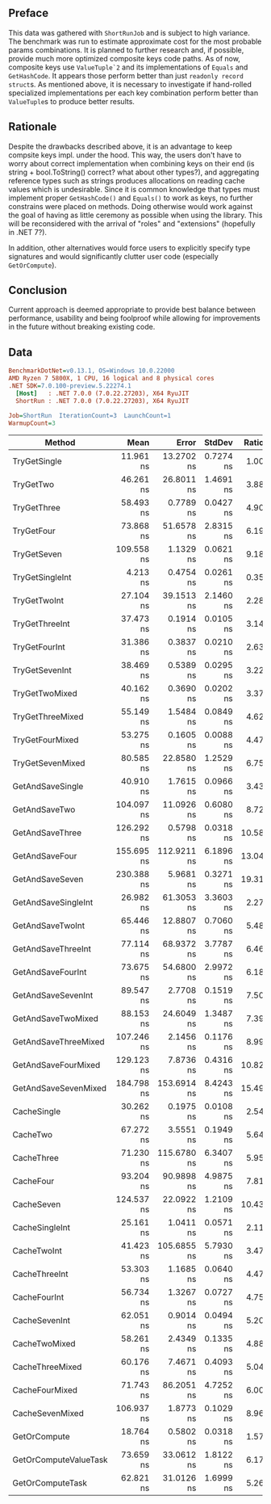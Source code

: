 ## Preface
This data was gathered with `ShortRunJob` and is subject to high variance.
The benchmark was run to estimate approximate cost for the most probable params combinations.
It is planned to further research and, if possible, provide much more optimized composite keys code paths.
As of now, composite keys use ``ValueTuple`2`` and its implementations of `Equals` and `GetHashCode`.
It appears those perform better than just `readonly record struct`s.
As mentioned above, it is necessary to investigate if hand-rolled specialized implementations per each key combination perform better than `ValueTuple`s to produce better results.

## Rationale
Despite the drawbacks described above, it is an advantage to keep compsite keys impl. under the hood.
This way, the users don't have to worry about correct implementation when combining keys on their end (is string + bool.ToString() correct? what about other types?),
and aggregating reference types such as strings produces allocations on reading cache values which is undesirable.
Since it is common knowledge that types must implement proper `GetHashCode()` and `Equals()` to work as keys, no further constrains were placed on methods.
Doing otherwise would work against the goal of having as little ceremony as possible when using the library. This will be reconsidered with the arrival of "roles" and "extensions" (hopefully in .NET 7?).

In addition, other alternatives would force users to explicitly specify type signatures and would significantly clutter user code (especially `GetOrCompute`).

## Conclusion
Current approach is deemed appropriate to provide best balance between performance, usability and being foolproof while allowing for improvements in the future without breaking existing code.

## Data
``` ini
BenchmarkDotNet=v0.13.1, OS=Windows 10.0.22000
AMD Ryzen 7 5800X, 1 CPU, 16 logical and 8 physical cores
.NET SDK=7.0.100-preview.5.22274.1
  [Host]   : .NET 7.0.0 (7.0.22.27203), X64 RyuJIT
  ShortRun : .NET 7.0.0 (7.0.22.27203), X64 RyuJIT

Job=ShortRun  IterationCount=3  LaunchCount=1  
WarmupCount=3  
```
|                Method |       Mean |       Error |    StdDev | Ratio | RatioSD |  Gen 0 | Allocated |
|---------------------- |-----------:|------------:|----------:|------:|--------:|-------:|----------:|
|          TryGetSingle |  11.961 ns |  13.2702 ns | 0.7274 ns |  1.00 |    0.00 |      - |         - |
|             TryGetTwo |  46.261 ns |  26.8011 ns | 1.4691 ns |  3.88 |    0.28 |      - |         - |
|           TryGetThree |  58.493 ns |   0.7789 ns | 0.0427 ns |  4.90 |    0.30 |      - |         - |
|            TryGetFour |  73.868 ns |  51.6578 ns | 2.8315 ns |  6.19 |    0.47 |      - |         - |
|           TryGetSeven | 109.558 ns |   1.1329 ns | 0.0621 ns |  9.18 |    0.56 |      - |         - |
|       TryGetSingleInt |   4.213 ns |   0.4754 ns | 0.0261 ns |  0.35 |    0.02 |      - |         - |
|          TryGetTwoInt |  27.104 ns |  39.1513 ns | 2.1460 ns |  2.28 |    0.30 |      - |         - |
|        TryGetThreeInt |  37.473 ns |   0.1914 ns | 0.0105 ns |  3.14 |    0.19 |      - |         - |
|         TryGetFourInt |  31.386 ns |   0.3837 ns | 0.0210 ns |  2.63 |    0.16 |      - |         - |
|        TryGetSevenInt |  38.469 ns |   0.5389 ns | 0.0295 ns |  3.22 |    0.20 |      - |         - |
|        TryGetTwoMixed |  40.162 ns |   0.3690 ns | 0.0202 ns |  3.37 |    0.20 |      - |         - |
|      TryGetThreeMixed |  55.149 ns |   1.5484 ns | 0.0849 ns |  4.62 |    0.29 |      - |         - |
|       TryGetFourMixed |  53.275 ns |   0.1605 ns | 0.0088 ns |  4.47 |    0.27 |      - |         - |
|      TryGetSevenMixed |  80.585 ns |  22.8580 ns | 1.2529 ns |  6.75 |    0.43 |      - |         - |
|      GetAndSaveSingle |  40.910 ns |   1.7615 ns | 0.0966 ns |  3.43 |    0.22 | 0.0024 |      40 B |
|         GetAndSaveTwo | 104.097 ns |  11.0926 ns | 0.6080 ns |  8.72 |    0.53 | 0.0024 |      40 B |
|       GetAndSaveThree | 126.292 ns |   0.5798 ns | 0.0318 ns | 10.58 |    0.65 | 0.0024 |      40 B |
|        GetAndSaveFour | 155.695 ns | 112.9211 ns | 6.1896 ns | 13.04 |    0.72 | 0.0024 |      40 B |
|       GetAndSaveSeven | 230.388 ns |   5.9681 ns | 0.3271 ns | 19.31 |    1.19 | 0.0024 |      40 B |
|   GetAndSaveSingleInt |  26.982 ns |  61.3053 ns | 3.3603 ns |  2.27 |    0.40 | 0.0024 |      40 B |
|      GetAndSaveTwoInt |  65.446 ns |  12.8807 ns | 0.7060 ns |  5.48 |    0.34 | 0.0024 |      40 B |
|    GetAndSaveThreeInt |  77.114 ns |  68.9372 ns | 3.7787 ns |  6.46 |    0.50 | 0.0024 |      40 B |
|     GetAndSaveFourInt |  73.675 ns |  54.6800 ns | 2.9972 ns |  6.18 |    0.59 | 0.0024 |      40 B |
|    GetAndSaveSevenInt |  89.547 ns |   2.7708 ns | 0.1519 ns |  7.50 |    0.45 | 0.0024 |      40 B |
|    GetAndSaveTwoMixed |  88.153 ns |  24.6049 ns | 1.3487 ns |  7.39 |    0.48 | 0.0024 |      40 B |
|  GetAndSaveThreeMixed | 107.246 ns |   2.1456 ns | 0.1176 ns |  8.99 |    0.54 | 0.0024 |      40 B |
|   GetAndSaveFourMixed | 129.123 ns |   7.8736 ns | 0.4316 ns | 10.82 |    0.66 | 0.0024 |      40 B |
|  GetAndSaveSevenMixed | 184.798 ns | 153.6914 ns | 8.4243 ns | 15.49 |    1.25 | 0.0024 |      40 B |
|           CacheSingle |  30.262 ns |   0.1975 ns | 0.0108 ns |  2.54 |    0.16 | 0.0024 |      40 B |
|              CacheTwo |  67.272 ns |   3.5551 ns | 0.1949 ns |  5.64 |    0.36 | 0.0024 |      40 B |
|            CacheThree |  71.230 ns | 115.6780 ns | 6.3407 ns |  5.95 |    0.30 | 0.0024 |      40 B |
|             CacheFour |  93.204 ns |  90.9898 ns | 4.9875 ns |  7.81 |    0.55 | 0.0024 |      40 B |
|            CacheSeven | 124.537 ns |  22.0922 ns | 1.2109 ns | 10.43 |    0.54 | 0.0024 |      40 B |
|        CacheSingleInt |  25.161 ns |   1.0411 ns | 0.0571 ns |  2.11 |    0.13 | 0.0024 |      40 B |
|           CacheTwoInt |  41.423 ns | 105.6855 ns | 5.7930 ns |  3.47 |    0.55 | 0.0024 |      40 B |
|         CacheThreeInt |  53.303 ns |   1.1685 ns | 0.0640 ns |  4.47 |    0.28 | 0.0024 |      40 B |
|          CacheFourInt |  56.734 ns |   1.3267 ns | 0.0727 ns |  4.75 |    0.29 | 0.0024 |      40 B |
|         CacheSevenInt |  62.051 ns |   0.9014 ns | 0.0494 ns |  5.20 |    0.32 | 0.0024 |      40 B |
|         CacheTwoMixed |  58.261 ns |   2.4349 ns | 0.1335 ns |  4.88 |    0.29 | 0.0024 |      40 B |
|       CacheThreeMixed |  60.176 ns |   7.4671 ns | 0.4093 ns |  5.04 |    0.34 | 0.0024 |      40 B |
|        CacheFourMixed |  71.743 ns |  86.2051 ns | 4.7252 ns |  6.00 |    0.06 | 0.0024 |      40 B |
|       CacheSevenMixed | 106.937 ns |   1.8773 ns | 0.1029 ns |  8.96 |    0.54 | 0.0024 |      40 B |
|          GetOrCompute |  18.764 ns |   0.5802 ns | 0.0318 ns |  1.57 |    0.10 |      - |         - |
| GetOrComputeValueTask |  73.659 ns |  33.0612 ns | 1.8122 ns |  6.17 |    0.42 |      - |         - |
|      GetOrComputeTask |  62.821 ns |  31.0126 ns | 1.6999 ns |  5.26 |    0.18 | 0.0043 |      72 B |

